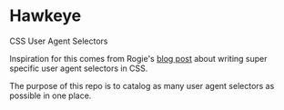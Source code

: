 Hawkeye
=======

CSS User Agent Selectors

Inspiration for this comes from Rogie's [blog post](http://rog.ie/blog/html5-boilerplate-addon) about writing super specific user agent selectors in CSS.

The purpose of this repo is to catalog as many user agent selectors as possible in one place. 
